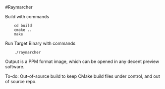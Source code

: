 #Raymarcher

Build with commands
	
		cd build
		cmake ..
		make

Run Target Binary with commands

		./raymarcher

Output is a PPM format image, which can be opened in any decent preview software.

To-do:
Out-of-source build to keep CMake build files under control, and out of source repo.
